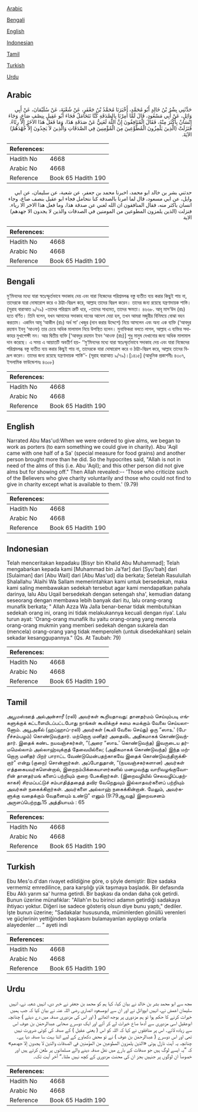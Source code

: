 [Arabic](#arabic)

[Bengali](#bengali)

[English](#english)

[Indonesian](#indonesian)

[Tamil](#tamil)

[Turkish](#turkish)

[Urdu](#urdu)

## Arabic


<div dir="rtl" lang="ar" style={{fontSize:'larger',backgroundColor:'#f8f9fa',padding:20}}>
حَدَّثَنِي بِشْرُ بْنُ خَالِدٍ أَبُو مُحَمَّدٍ، أَخْبَرَنَا مُحَمَّدُ بْنُ جَعْفَرٍ، عَنْ شُعْبَةَ، عَنْ سُلَيْمَانَ، عَنْ أَبِي وَائِلٍ، عَنْ أَبِي مَسْعُودٍ، قَالَ لَمَّا أُمِرْنَا بِالصَّدَقَةِ كُنَّا نَتَحَامَلُ فَجَاءَ أَبُو عَقِيلٍ بِنِصْفِ صَاعٍ، وَجَاءَ إِنْسَانٌ بِأَكْثَرَ مِنْهُ، فَقَالَ الْمُنَافِقُونَ إِنَّ اللَّهَ لَغَنِيٌّ عَنْ صَدَقَةِ هَذَا، وَمَا فَعَلَ هَذَا الآخَرُ إِلاَّ رِئَاءً‏.‏ فَنَزَلَتْ ‏(‏الَّذِينَ يَلْمِزُونَ الْمُطَّوِّعِينَ مِنَ الْمُؤْمِنِينَ فِي الصَّدَقَاتِ وَالَّذِينَ لاَ يَجِدُونَ إِلاَّ جُهْدَهُمْ‏)‏ الآيَةَ‏.‏
</div>
<div style={{backgroundColor:'#f8f9fa',padding:20, marginBottom: 10}}><table> <thead> <tr> <th>References:</th> <th></th> </tr> </thead> <tbody><tr><td>Hadith No</td><td>4668</td></tr><tr><td>Arabic No</td><td>4668</td></tr><tr><td>Reference</td><td>Book 65 Hadith 190</td></tr></tbody></table></div>


<div dir="rtl" lang="ar" style={{fontSize:'larger',backgroundColor:'#f8f9fa',padding:20}}>
حدثني بشر بن خالد ابو محمد، اخبرنا محمد بن جعفر، عن شعبة، عن سليمان، عن ابي وايل، عن ابي مسعود، قال لما امرنا بالصدقة كنا نتحامل فجاء ابو عقيل بنصف صاع، وجاء انسان باكثر منه، فقال المنافقون ان الله لغني عن صدقة هذا، وما فعل هذا الاخر الا رياء. فنزلت (الذين يلمزون المطوعين من المومنين في الصدقات والذين لا يجدون الا جهدهم) الاية
</div>
<div style={{backgroundColor:'#f8f9fa',padding:20, marginBottom: 10}}><table> <thead> <tr> <th>References:</th> <th></th> </tr> </thead> <tbody><tr><td>Hadith No</td><td>4668</td></tr><tr><td>Arabic No</td><td>4668</td></tr><tr><td>Reference</td><td>Book 65 Hadith 190</td></tr></tbody></table></div>

## Bengali


<div dir="ltr" lang="bn" style={{fontSize:'larger',backgroundColor:'#f8f9fa',padding:20}}>
মু‘মিনদের মধ্যে যারা স্বতঃস্ফূর্তভাবে সদাকাহ দেয় এবং যারা নিজেদের পরিশ্রমলব্ধ বস্তু ব্যতীত ব্যয় করার কিছুই পায় না, তাদেরকে যারা দোষারোপ করে ও ঠাট্টা-বিদ্রূপ করে, আল্লাহ তাদের বিদ্রূপ করেন। তাদের জন্য রয়েছে যন্ত্রণাদায়ক শাস্তি। (সূরাহ বারাআত ৯/৭৯) -তাদের পরিশ্রমে ত্রুটি ধরে, -তাদের সাধ্যমত, তাদের ক্ষমতা। ৪৬৬৮. আবূ মাস‘উদ (রাঃ) হতে বর্ণিত। তিনি বলেন, যখন আমাদের সদাকাহ দানের আদেশ দেয়া হল, তখন আমরা মজুরীর বিনিময়ে বোঝা বহন করতাম। একদিন আবূ ‘আকীল (রাঃ) অর্ধ সা’ খেজুর (দান করার উদ্দেশে) নিয়ে আসলেন এবং অন্য এক ব্যক্তি (‘আবদুর রহমান ইবনু ‘আওফ) তার চেয়ে অধিক মালামাল নিয়ে উপস্থিত হলেন। মুনাফিকরা বলতে লাগল, আল্লাহ এ ব্যক্তির সদাকাহর মুখাপেক্ষী নন। আর দ্বিতীয় ব্যক্তি [‘আবদুর রহমান ইবন ‘আওফ (রাঃ)] শুধু মানুষ দেখানোর জন্য অধিক মালামাল দান করেছে। এ সময় এ আয়াতটি অবতীর্ণ হয়- ‘‘মু‘মিনদের মধ্যে যারা স্বতঃস্ফূর্তভাবে সদাকাহ দেয় এবং যারা নিজেদের পরিশ্রমলব্ধ বস্তু ব্যতীত ব্যয় করার কিছুই পায় না, তাদেরকে যারা দোষারোপ করে ও ঠাট্টা-বিদ্রূপ করে, আল্লাহ তাদের বিদ্রূপ করেন। তাদের জন্য রয়েছে যন্ত্রণাদায়ক শাস্তি’’- (সূরাহ বারাআত ৯/৭৯)।[১৪১৫] (আধুনিক প্রকাশনীঃ ৪৩০৭, ইসলামিক ফাউন্ডেশনঃ ৪৩০৮)
</div>
<div style={{backgroundColor:'#f8f9fa',padding:20, marginBottom: 10}}><table> <thead> <tr> <th>References:</th> <th></th> </tr> </thead> <tbody><tr><td>Hadith No</td><td>4668</td></tr><tr><td>Arabic No</td><td>4668</td></tr><tr><td>Reference</td><td>Book 65 Hadith 190</td></tr></tbody></table></div>

## English


<div dir="ltr" lang="en" style={{fontSize:'larger',backgroundColor:'#f8f9fa',padding:20}}>
Narrated Abu Mas'ud:When we were ordered to give alms, we began to work as porters (to earn something we could give in charity). Abu 'Aqil came with one half of a Sa' (special measure for food grains) and another person brought more than he did. So the hypocrites said, "Allah is not in need of the alms of this (i.e. Abu 'Aqil); and this other person did not give alms but for showing off." Then Allah revealed:-- 'Those who criticize such of the Believers who give charity voluntarily and those who could not find to give in charity except what is available to them.' (9.79)
</div>
<div style={{backgroundColor:'#f8f9fa',padding:20, marginBottom: 10}}><table> <thead> <tr> <th>References:</th> <th></th> </tr> </thead> <tbody><tr><td>Hadith No</td><td>4668</td></tr><tr><td>Arabic No</td><td>4668</td></tr><tr><td>Reference</td><td>Book 65 Hadith 190</td></tr></tbody></table></div>

## Indonesian


<div dir="ltr" lang="id" style={{fontSize:'larger',backgroundColor:'#f8f9fa',padding:20}}>
Telah menceritakan kepadaku [Bisyr bin Khalid Abu Muhammad]; Telah mengabarkan kepada kami [Muhammad bin Ja'far] dari [Syu'bah] dari [Sulaiman] dari [Abu Wail] dari [Abu Mas'ud] dia berkata; Setelah Rasulullah Shalallahu 'Alaihi Wa Sallam memerintahkan kami untuk bersedekah, maka kami saling membawakan sedekah tersebut agar kami mendapatkan pahala darinya, lalu Abu Uqail bersedekah dengan setengah sha', kemudian datang seseorang dengan membawa lebih banyak dari itu, lalu orang-orang munafik berkata; " Allah Azza Wa Jalla benar-benar tidak membutuhkan sedekah orang ini, orang ini tidak melakukannya kecuali dengan riya'. Lalu turun ayat: 'Orang-orang munafik itu yaitu orang-orang yang mencela orang-orang mukmin yang memberi sedekah dengan sukarela dan (mencela) orang-orang yang tidak memperoleh (untuk disedekahkan) selain sekadar kesanggupannya." (Qs. At Taubah: 79)
</div>
<div style={{backgroundColor:'#f8f9fa',padding:20, marginBottom: 10}}><table> <thead> <tr> <th>References:</th> <th></th> </tr> </thead> <tbody><tr><td>Hadith No</td><td>4668</td></tr><tr><td>Arabic No</td><td>4668</td></tr><tr><td>Reference</td><td>Book 65 Hadith 190</td></tr></tbody></table></div>

## Tamil


<div dir="ltr" lang="ta" style={{fontSize:'larger',backgroundColor:'#f8f9fa',padding:20}}>
அபூமஸ்ஊத் அல்அன்சாரீ (ரலி) அவர்கள் கூறியதாவது: தானதர்மம் செய்யும்படி எங்களுக்குக் கட்டளையிடப்பட்டபோது நாங்கள் கூலிக்குச் சுமை சுமக்கும் வேலை செய்யலானோம். அபூஅகீல் (ஹப்ஹாப்-ரலி) அவர்கள் (கூலி வேலை செய்து) ஒரு “ஸாஉ' (பேரீச்சம்பழம்) கொண்டுவந்தார். மற்றொரு மனிதர் அதைவிட அதிகமாகக் கொண்டுவந்தார். இதைக் கண்ட நயவஞ்சகர்கள், “(அரை “ஸாஉ' கொண்டுவந்த) இவருடைய தர்மமெல்லாம் அல்லாஹ்வுக்குத் தேவையில்லை; (அதிகமாகக் கொண்டுவந்த) இந்த மற்றொரு மனிதர் பிறர் பாராட்ட வேண்டுமென்பதற்காகவே இதைக் கொண்டுவந்திருக்கிறார்” என்று (குறை) சொன்னார்கள். அப்போதுதான், “(நயவஞ்சகர்களான) அவர்கள் எத்தகையவர்களென்றால், இறைநம்பிக்கையாளர்களில் மனமுவந்து வாரிவழங்குவோரின் தானதர்மங் களைப் பற்றியும் குறை பேசுகிறார்கள். (இறைவழியில் செலவழிப்பதற்காகச்) சிரமப்பட்டுச் சம்பாதித்ததைத் தவிர வேறெதுவும் இல்லாதவர்களைப் பற்றியும் அவர்கள் நகைக்கிறார்கள். அவர்களை அல்லாஹ் நகைக்கின்றான். மேலும், அவர்களுக்கு வதைக்கும் வேதனையும் உண்டு” எனும் (9:79ஆவது) இறைவசனம் அருளப்பெற்றது.15 அத்தியாயம் : 65
</div>
<div style={{backgroundColor:'#f8f9fa',padding:20, marginBottom: 10}}><table> <thead> <tr> <th>References:</th> <th></th> </tr> </thead> <tbody><tr><td>Hadith No</td><td>4668</td></tr><tr><td>Arabic No</td><td>4668</td></tr><tr><td>Reference</td><td>Book 65 Hadith 190</td></tr></tbody></table></div>

## Turkish


<div dir="ltr" lang="tr" style={{fontSize:'larger',backgroundColor:'#f8f9fa',padding:20}}>
Ebu Mes'o.d'dan rivayet edildiğine göre, o şöyle demiştir: Bize sadaka vermemiz emredilince, para karşılığı yük taşımaya başladık. Bir defasında Ebu Aklı yarım sa' hurma getirdi. Bir başkası da ondan daha çok getirdi. Bunun üzerine münafıklar: "Allah'ın bu birinci adamın getirdiği sadakaya ihtiyacı yoktur. Diğeri ise sadece gösteriş olsun diye bunu yaptı," dediler. İşte bunun üzerine; "Sadakalar hususunda, müminlerden gönüllü verenleri ve güçlerinin yettiğinden başkasını bulamayanlan ayıplayıp onlarla alayedenler ... " ayeti indi
</div>
<div style={{backgroundColor:'#f8f9fa',padding:20, marginBottom: 10}}><table> <thead> <tr> <th>References:</th> <th></th> </tr> </thead> <tbody><tr><td>Hadith No</td><td>4668</td></tr><tr><td>Arabic No</td><td>4668</td></tr><tr><td>Reference</td><td>Book 65 Hadith 190</td></tr></tbody></table></div>

## Urdu


<div dir="rtl" lang="ur" style={{fontSize:'larger',backgroundColor:'#f8f9fa',padding:20}}>
مجھ سے ابو محمد بشر بن خالد نے بیان کیا، کہا ہم کو محمد بن جعفر نے خبر دی، انہیں شعبہ نے، انہیں سلیمان اعمش نے، انہیں ابووائل نے اور ان سے ابومسعود انصاری رضی اللہ عنہ نے بیان کیا کہ جب ہمیں خیرات کرنے کا حکم ہوا تو ہم مزدوری پر بوجھ اٹھاتے ( اور اس کی مزدوری صدقہ میں دے دیتے ) چنانچہ ابوعقیل اسی مزدوری سے آدھا صاع خیرات لے کر آئے اور ایک دوسرے صحابی عبدالرحمٰن بن عوف اس سے زیادہ لائے۔ اس پر منافقوں نے کہا کہ اللہ کو اس ( یعنی عقیل ) کے صدقہ کی کوئی ضرورت نہیں تھی اور اس دوسرے ( عبدالرحمٰن بن عوف ) نے تو محض دکھاوے کے لیے اتنا بہت سا صدقہ دیا ہے۔ چنانچہ یہ آیت نازل ہوئی «الذين يلمزون المطوعين من المؤمنين في الصدقات والذين لا يجدون إلا جهدهم‏» کہ ”یہ ایسے لوگ ہیں جو صدقات کے بارے میں نفل صدقہ دینے والے مسلمانوں پر طعن کرتے ہیں اور خصوصاً ان لوگوں پر جنہیں بجز ان کی محنت مزدوری کے کچھ نہیں ملتا۔“ آخر آیت تک۔
</div>
<div style={{backgroundColor:'#f8f9fa',padding:20, marginBottom: 10}}><table> <thead> <tr> <th>References:</th> <th></th> </tr> </thead> <tbody><tr><td>Hadith No</td><td>4668</td></tr><tr><td>Arabic No</td><td>4668</td></tr><tr><td>Reference</td><td>Book 65 Hadith 190</td></tr></tbody></table></div>